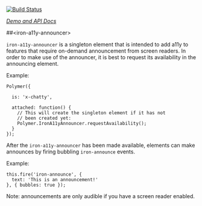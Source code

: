 
<!---

This README is automatically generated from the comments in these files:
iron-a11y-announcer.html

Edit those files, and our readme bot will duplicate them over here!
Edit this file, and the bot will squash your changes :)

-->

[![Build Status](https://travis-ci.org/PolymerElements/iron-a11y-announcer.svg?branch=master)](https://travis-ci.org/PolymerElements/iron-a11y-announcer)

_[Demo and API Docs](https://elements.polymer-project.org/elements/iron-a11y-announcer)_


##&lt;iron-a11y-announcer&gt;


`iron-a11y-announcer` is a singleton element that is intended to add a11y
to features that require on-demand announcement from screen readers. In
order to make use of the announcer, it is best to request its availability
in the announcing element.

Example:

    Polymer({

      is: 'x-chatty',

      attached: function() {
        // This will create the singleton element if it has not
        // been created yet:
        Polymer.IronA11yAnnouncer.requestAvailability();
      }
    });

After the `iron-a11y-announcer` has been made available, elements can
make announces by firing bubbling `iron-announce` events.

Example:

    this.fire('iron-announce', {
      text: 'This is an announcement!'
    }, { bubbles: true });

Note: announcements are only audible if you have a screen reader enabled.


